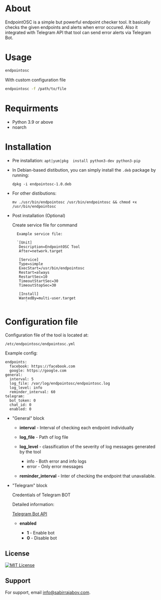 
# About

EndpointOSC is a simple but powerful endpoint checker tool. It basically checks the given endpoints and alerts when error occured. Also it integrated with Telegram API that tool can send error alerts via Telegram Bot.


# Usage

```bash
endpointosc
```
With custom configuration file

```bash
endpointosc -f /path/to/file
```

# Requirments

 - Python 3.9 or above
 - noarch




# Installation

- Pre installation:
    `apt|yum|pkg  install python3-dev python3-pip`

- In Debian-based distibution, you can simply install the `.deb` package by running:

    `dpkg -i endpointosc-1.0.deb`

- For other distibutions:

    `mv ./usr/bin/endpointosc /usr/bin/endpointosc && chmod +x /usr/bin/endpointosc`

- Post installation (Optional)

    Create service file for command
        
        Example service file:

        `[Unit]
         Description=EndpointOSC Tool
         After=network.target

         [Service]
         Type=simple
         ExecStart=/usr/bin/endpointosc
         Restart=always
         RestartSec=10
         TimeoutStartSec=30
         TimeoutStopSec=30

         [Install]
         WantedBy=multi-user.target
            `


    
# Configuration file

Configuration file of the tool is located at:

`/etc/endpointosc/endpointosc.yml`

Example config:

```
endpoints:
  facebook: https://facebook.com
  google: https://google.com
general:
  interval: 5
  log_file: /var/log/endpointosc/endpointosc.log
  log_level: info
  reminder_interval: 60
telegram:
  bot_token: 0
  chat_id: 0
  enabled: 0
```


- "General" block

    - **interval** - Interval of checking each endpoint individually
    - **log_file** - Path of log file
    - **log_level** - classification of the severity of log messages generated by the tool

        - info - Both error and info logs
        - error  - Only error messages
    - **reminder_interval** - Inter of checking the endpoint that unavaliable.


- "Telegram" block

    Credentials of Telegram BOT

    Detailed information:

    [Telegram Bot API](https://core.telegram.org/bots/api)

    - **enabled**
      
      - **1** - Enable bot
      - **0** - Disable bot

    
    
## License

[![MIT License](https://img.shields.io/badge/License-MIT-green.svg)](https://choosealicense.com/licenses/mit/)

## Support

For support, email info@sabirrajabov.com.


